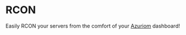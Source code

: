 ﻿# RCON
Easily RCON your servers from the comfort of your [Azuriom](https://azuriom.com) dashboard!
